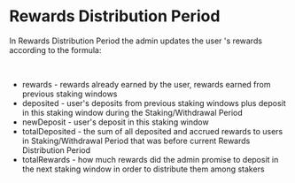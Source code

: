 # Rewards Distribution Period
In Rewards Distribution Period the admin updates the user 's rewards according to the formula:

<br>

<ImageViewer src="/assets/images/products/Staking/formula.webp" alt="Formula"/>

-   rewards - rewards already earned by the user, rewards earned from previous staking windows
-   deposited - user's deposits from previous staking windows plus deposit in this staking window during the Staking/Withdrawal Period
-   newDeposit - user's deposit in this staking window
-   totalDeposited - the sum of all deposited and accrued rewards to users in Staking/Withdrawal Period that was before current Rewards Distribution Period
-   totalRewards - how much rewards did the admin promise to deposit in the next staking window in order to distribute them among stakers
